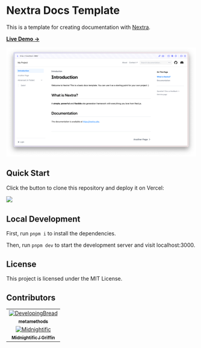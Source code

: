 # Nextra Docs Template 

This is a template for creating documentation with [Nextra](https://nextra.site).

[**Live Demo →**](https://nextra-docs-template.vercel.app)

[![](.github/screenshot.png)](https://nextra-docs-template.vercel.app)

## Quick Start

Click the button to clone this repository and deploy it on Vercel:

[![](https://vercel.com/button)](https://vercel.com/new/clone?s=https%3A%2F%2Fgithub.com%2Fshuding%2Fnextra-docs-template&showOptionalTeamCreation=false)

## Local Development

First, run `pnpm i` to install the dependencies.

Then, run `pnpm dev` to start the development server and visit localhost:3000.

## License

This project is licensed under the MIT License.

## Contributors

<table>
    <tbody>
        <tr>
             <td align="center"><a href="https://github.com/DevelopingBread"><img src="https://avatars.githubusercontent.com/u/96776358?v=4s=100" width="100px;" alt="DevelopingBread"/><br /><sub><b>metamethods</b></sub></a><br /><a href="https://github.com/DevelopingBread/Roblox-Documentation-Reimagined/commits?author=DevelopingBread" title="Content, Programming"></a></td>
        </tr>
            <td align="center"><a href="https://github.com/Midnightific"><img src="https://avatars.githubusercontent.com/u/75346607?v=4s=100" width="100px;" alt="Midnightific"/><br /><sub><b>Midnightific / Griffin</b></sub></a><br /><a href="https://github.com/DevelopingBread/Roblox-Documentation-Reimagined/commits?author=Midnightific" title="Content, Programming"></a></td>
        </tr>
    </tbody>
</table>